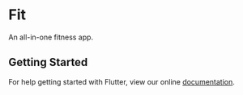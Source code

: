 # Fit

An all-in-one fitness app.

## Getting Started

For help getting started with Flutter, view our online
[documentation](https://flutter.io/).
